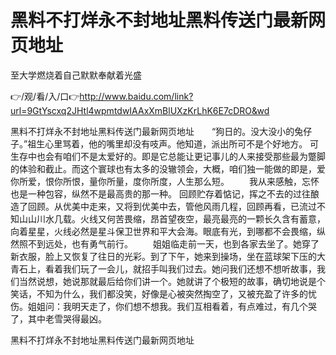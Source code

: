 # 黑料不打烊永不封地址黑料传送门最新网页地址
至大学燃烧着自己默默奉献着光盛

👉/观/看/入/口👉http://www.baidu.com/link?url=9GtYscxq2JHtl4wpmtdwIAAxXmBlUXzKrLhK6E7cDRO&wd

黑料不打烊永不封地址黑料传送门最新网页地址　　“狗日的。没大没小的兔仔子。”祖生心里骂着，他的嘴里却没有吱声。他知道，派出所可不是个好地方。
可生存中也会有咱们不是太爱好的。即是它总能让更记事儿的人来接受那些最为蹩脚的体验和截止。而这个寰球也有太多的没辙领会，大概，咱们独一能做的即是，爱你所爱，恨你所恨，量你所量，度你所度，人生那么短。
　　我从来感触，忘怀也是一种包容，纵然不是最高贵的那一种。
回顾贮存着惦记，挥之不去的过往酿造了回顾。从优美中走来，又将到优美中去，管他风雨几程，回顾再看，已流过不知山山川水几载。火线又何苦畏缩，昂首望夜空，最亮最亮的一颗长久含有蓄意，向着星星，火线必然是星斗保卫世界和平大会海。眼底有光，到哪都不会畏缩，纵然照不到远处，也有勇气前行。
　　姐姐临走前一天，也到各家去坐了。她穿了新衣服，脸上又恢复了往日的光彩。到了下午，她来到操场，坐在蓝球架下压的大青石上，看着我们玩了一会儿，就招手叫我们过去。她问我们还想不想听故事，我们当然说想，她说那就最后给你们讲一个。她就讲了个极短的故事，确切地说是个笑话，不知为什么，我们都没笑，好像是心被突然掏空了，又被充盈了许多的忧伤。姐姐问：我明天走了，你们想不想我。我们互相看着，有点难过，有几个哭了，其中老雪哭得最凶。

黑料不打烊永不封地址黑料传送门最新网页地址
